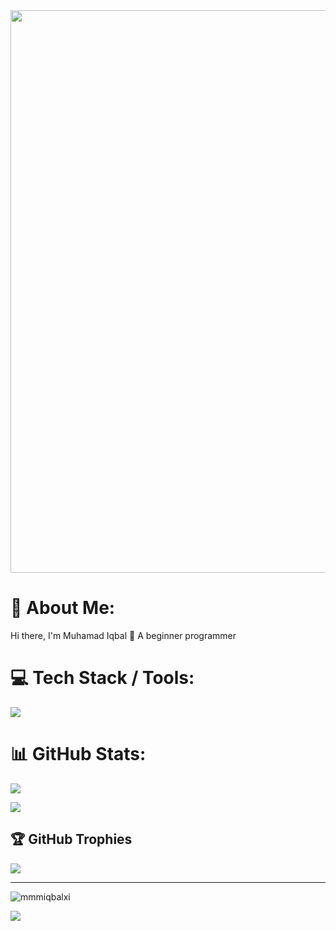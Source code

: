 <img src="https://media1.giphy.com/media/v1.Y2lkPTc5MGI3NjExYXRkOWF0cXJkenliZmY5YmM2dTZyYzdhM3lmajFveGUwcWp1am13ayZlcD12MV9pbnRlcm5hbF9naWZfYnlfaWQmY3Q9Zw/wqD027ItODP5S/giphy.gif" width="900">

# 💫 About Me:
Hi there, I'm Muhamad Iqbal 👋
A beginner programmer

# 💻 Tech Stack / Tools:
[![](https://skillicons.dev/icons?i=html,css,javascript,php,bootstrap,laravel,mysql,java,vscode,figma,androidstudio&theme=dark&perline=8)](https://skillicons.dev)

# 📊 GitHub Stats:
![](https://github-readme-stats.vercel.app/api?username=mmmiqbalxi&theme=github_dark&hide_border=false&include_all_commits=false&count_private=false)

![](https://github-readme-stats.vercel.app/api/top-langs/?username=mmmiqbalxi&theme=github_dark&hide_border=false&include_all_commits=false&count_private=false&layout=compact)

## 🏆 GitHub Trophies
![](https://github-profile-trophy.vercel.app/?username=mmmiqbalxi&theme=radical&no-frame=false&no-bg=true&margin-w=4)

----
<p align="left"> <img src="https://komarev.com/ghpvc/?username=mmmiqbalxi&label=Profile%20views&color=0e75b6&style=flat" alt="mmmiqbalxi" /> </p>

[![](https://visitcount.itsvg.in/api?id=mmmiqbalxi&icon=10&color=13)](https://visitcount.itsvg.in)

